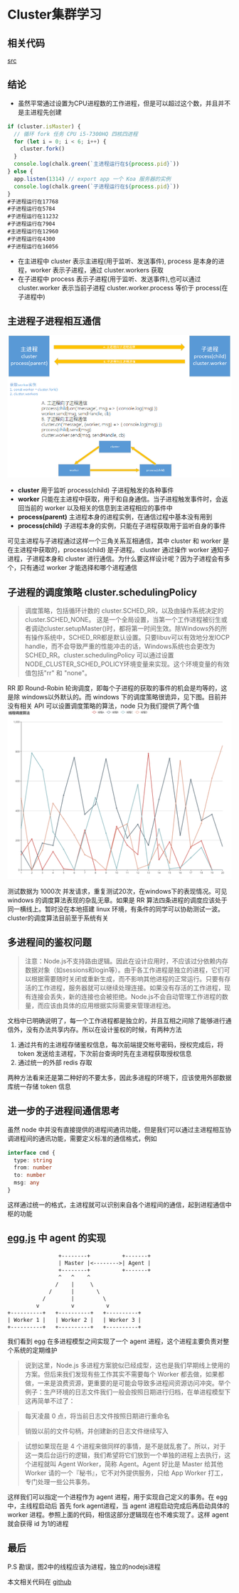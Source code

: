 # Cluster集群学习

## 相关代码
[src](../src/cluster/main.ts)
## 结论
* 虽然平常通过设置为CPU进程数的工作进程，但是可以超过这个数，并且并不是主进程先创建
```javascript
if (cluster.isMaster) {
  // 循环 fork 任务 CPU i5-7300HQ 四核四进程
  for (let i = 0; i < 6; i++) {
    cluster.fork()
  }
  console.log(chalk.green(`主进程运行在${process.pid}`))
} else {
  app.listen(1314) // export app 一个 Koa 服务器的实例
  console.log(chalk.green(`子进程运行在${process.pid}`))
}
#子进程运行在17768
#子进程运行在5784
#子进程运行在11232
#子进程运行在7904
#主进程运行在12960
#子进程运行在4300
#子进程运行在16056
```
* 在主进程中 cluster 表示主进程(用于监听、发送事件), process 是本身的进程，worker 表示子进程，通过 cluster.workers 获取
* 在子进程中 process 表示子进程(用于监听、发送事件),也可以通过 cluster.worker 表示当前子进程
cluster.worker.process 等价于 process(在子进程中)


## 主进程子进程相互通信
![通信简图](../img/cluster.png)

* **cluster** 用于监听 process(child) 子进程触发的各种事件
* **worker** 只能在主进程中获取，用于和自身通信。当子进程触发事件时，会返回当前的 worker 以及相关的信息到主进程相应的事件中
* **process(parent)** 主进程本身的进程实例，在通信过程中基本没有用到
* **process(child)** 子进程本身的实例，只能在子进程获取用于监听自身的事件

可见主进程与子进程通过这样一个三角关系互相通信，其中 cluster 和 worker 是在主进程中获取的，process(child) 是子进程。 cluster 通过操作 worker 通知子进程，子进程本身和 cluster 进行通信。为什么要这样设计呢？因为子进程会有多个，只有通过 worker 才能选择和哪个进程通信

## 子进程的调度策略 cluster.schedulingPolicy

> 调度策略，包括循环计数的 cluster.SCHED_RR，以及由操作系统决定的cluster.SCHED_NONE。 这是一个全局设置，当第一个工作进程被衍生或者调动cluster.setupMaster()时，都将第一时间生效。除Windows外的所有操作系统中，SCHED_RR都是默认设置。只要libuv可以有效地分发IOCP handle，而不会导致严重的性能冲击的话，Windows系统也会更改为SCHED_RR。cluster.schedulingPolicy 可以通过设置NODE_CLUSTER_SCHED_POLICY环境变量来实现。这个环境变量的有效值包括"rr" 和 "none"。

RR 即 Round-Robin 轮询调度，即每个子进程的获取的事件的机会是均等的，这是除 windows以外默认的。而 windows 下的调度策略很诡异，见下图。目前并没有相关 API 可以设置调度策略的算法，node 只为我们提供了两个值
![进程调度算法](../img/进程调度算法.png)

测试数据为 1000次 并发请求，重复测试20次，在windows下的表现情况。可见 windows 的调度算法表现的杂乱无章。如果是 RR 算法四条进程的调度应该处于同一横线上。暂时没在本地搭建 linux 环境，有条件的同学可以协助测试一波。
cluster的调度算法目前至于系统有关

## 多进程间的鉴权问题
> 注意：Node.js不支持路由逻辑。因此在设计应用时，不应该过分依赖内存数据对象（如sessions和login等）。由于各工作进程是独立的进程，它们可以根据需要随时关闭或重新生成，而不影响其他进程的正常运行。只要有存活的工作进程，服务器就可以继续处理连接。如果没有存活的工作进程，现有连接会丢失，新的连接也会被拒绝。Node.js不会自动管理工作进程的数量，而应该由具体的应用根据实际需要来管理进程池。

文档中已明确说明了，每一个工作进程都是独立的，并且互相之间除了能够进行通信外，没有办法共享内存。所以在设计鉴权的时候，有两种方法
1. 通过共有的主进程存储鉴权信息，每次前端提交帐号密码，授权完成后，将 token 发送给主进程，下次前台查询时先在主进程获取授权信息
2. 通过统一的外部 redis 存取

两种方法看来还是第二种好的不要太多，因此多进程的环境下，应该使用外部数据库统一存储 token 信息

## 进一步的子进程间通信思考
虽然 node 中并没有直接提供的进程间通讯功能，但是我们可以通过主进程相互协调进程间的通讯功能，需要定义标准的通信格式，例如
```typescript
interface cmd {
  type: string
  from: number
  to: number
  msg: any
}
```
这样通过统一的格式，主进程就可以识别来自各个进程间的通信，起到进程通信中枢的功能

## [egg.js](http://eggjs.org/) 中 agent 的实现
```
                +--------+          +-------+
                | Master |<-------->| Agent |
                +--------+          +-------+
                ^   ^    ^
               /    |     \
             /      |       \
           /        |         \
         v          v          v
+----------+   +----------+   +----------+
| Worker 1 |   | Worker 2 |   | Worker 3 |
+----------+   +----------+   +----------+
```
我们看到 egg 在多进程模型之间实现了一个 agent 进程，这个进程主要负责对整个系统的定期维护
> 说到这里，Node.js 多进程方案貌似已经成型，这也是我们早期线上使用的方案。但后来我们发现有些工作其实不需要每个 Worker 都去做，如果都做，一来是浪费资源，更重要的是可能会导致多进程间资源访问冲突。举个例子：生产环境的日志文件我们一般会按照日期进行归档，在单进程模型下这再简单不过了：

>每天凌晨 0 点，将当前日志文件按照日期进行重命名
>
>销毁以前的文件句柄，并创建新的日志文件继续写入


>试想如果现在是 4 个进程来做同样的事情，是不是就乱套了。所以，对于这一类后台运行的逻辑，我们希望将它们放到一个单独的进程上去执行，这个进程就叫 Agent Worker，简称 Agent。Agent 好比是 Master 给其他 Worker 请的一个『秘书』，它不对外提供服务，只给 App Worker 打工，专门处理一些公共事务。

这样我们可以指定一个进程作为 agent 进程，用于实现自己定义的事务。在 egg 中，主线程启动后 首先 fork agent进程，当 agent 进程启动完成后再启动具体的 worker 进程。参照上面的代码，相信这部分逻辑现在也不难实现了。这样 agent 就会获得 id 为1的进程

## 最后
P.S 勘误，图2中的线程应该为进程，独立的nodejs进程

本文相关代码在 [github](../src/cluster)